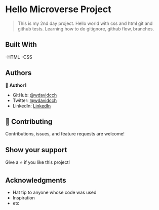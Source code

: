 # Hello Microverse Project

> This is my 2nd day project.
> Hello world with css and html git and github tests.
Learning how to do gitignore, github flow, branches.

## Built With

-HTML
-CSS

## Authors
👤 **Author1**
- GitHub: [@wdavidcch](https://github.com/wdavidcch)
- Twitter: [@wdavidcch](https://twitter.com/wdavidcch)
- LinkedIn: [LinkedIn](https://www.linkedin.com/in/williams-colmenares-989a6b151)

## 🤝 Contributing
Contributions, issues, and feature requests are welcome!
## Show your support
Give a ⭐️ if you like this project!
## Acknowledgments
- Hat tip to anyone whose code was used
- Inspiration
- etc
